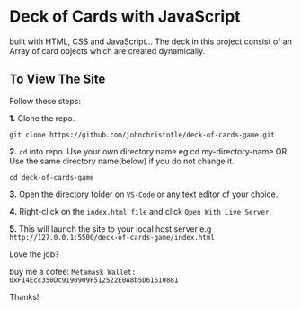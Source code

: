 # Deck of Cards with JavaScript #
built with HTML, CSS and JavaScript...
The deck in this project consist of an Array of card objects which are created dynamically.

## To View The Site ##
Follow these steps: 

**1.** Clone the repo.
```
git clone https://github.com/johnchristotle/deck-of-cards-game.git
```

**2.**  ```cd``` into repo. Use your own directory name eg cd my-directory-name OR
Use the same directory name(below) if you do not change it.
```
cd deck-of-cards-game
```

**3.** Open the directory folder on  ```VS-Code``` or any text editor of your choice.

**4.** Right-click on the  ```index.html file``` and click ``` Open With Live Server ```.

**5.** This will launch the site to your local host server e.g ```http://127.0.0.1:5500/deck-of-cards-game/index.html ``` 

Love the job? 

buy me a cofee: 
```Metamask Wallet: 0xF14Ecc350Dc9190909F512522E0A8b5D61610881```

Thanks!
